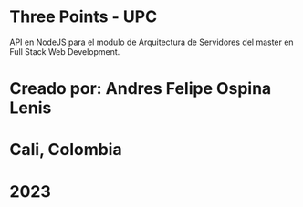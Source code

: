 # Three Points - UPC
API en NodeJS para el modulo de Arquitectura de Servidores del master en Full Stack Web Development.

# Creado por: Andres Felipe Ospina Lenis
# Cali, Colombia
# 2023
